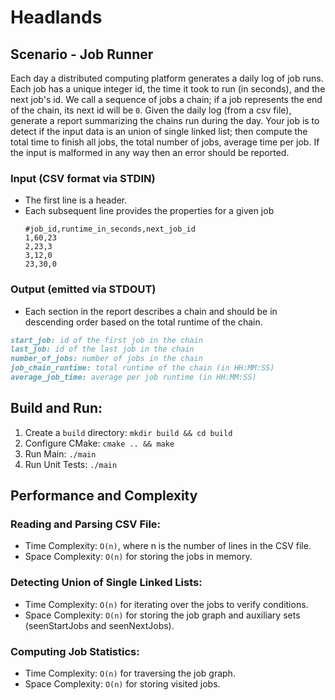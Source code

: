 # Headlands

## Scenario - Job Runner
Each day a distributed computing platform generates a daily log of job runs. Each job has a unique integer id, the time it took to run (in seconds), and the next job's id. We call a sequence of jobs a chain; if a job represents the end of the chain, its next id will be `0`. Given the daily log (from a csv file), generate a report summarizing the chains run during the day. Your job is to detect if the input data is an union of single linked list; then compute the total time to finish all jobs, the total number of jobs, average time per job. If the input is malformed in any way then an error should be reported.

### Input (CSV format via STDIN)
* The first line is a header.
* Each subsequent line provides the properties for a given job
  ```csv
  #job_id,runtime_in_seconds,next_job_id
  1,60,23
  2,23,3
  3,12,0
  23,30,0
  ```

### Output (emitted via STDOUT) 
* Each section in the report describes a chain and should be in descending order based on the total runtime of the chain.
```markdown
start_job: id of the first job in the chain
last_job: id of the last job in the chain
number_of_jobs: number of jobs in the chain
job_chain_runtime: total runtime of the chain (in HH:MM:SS)
average_job_time: average per job runtime (in HH:MM:SS)
```

## Build and Run:
1. Create a `build` directory: 
  ```mkdir build && cd build```
2. Configure CMake: 
  ```cmake .. && make```
3. Run Main:
  ```./main```
4. Run Unit Tests:
  ```./main```

## Performance and Complexity 
### Reading and Parsing CSV File:
* Time Complexity: `O(n)`, where n is the number of lines in the CSV file.
* Space Complexity: `O(n)` for storing the jobs in memory.
### Detecting Union of Single Linked Lists:
* Time Complexity: `O(n)` for iterating over the jobs to verify conditions.
* Space Complexity: `O(n)` for storing the job graph and auxiliary sets (seenStartJobs and seenNextJobs).
### Computing Job Statistics:
* Time Complexity: `O(n)` for traversing the job graph.
* Space Complexity: `O(n)` for storing visited jobs.
